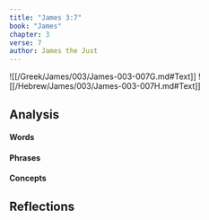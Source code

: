 ```yaml
---
title: "James 3:7"
book: "James"
chapter: 3
verse: 7
author: James the Just
---
```

![[/Greek/James/003/James-003-007G.md#Text]]
![[/Hebrew/James/003/James-003-007H.md#Text]]

## Analysis

#### Words

#### Phrases

#### Concepts

## Reflections
